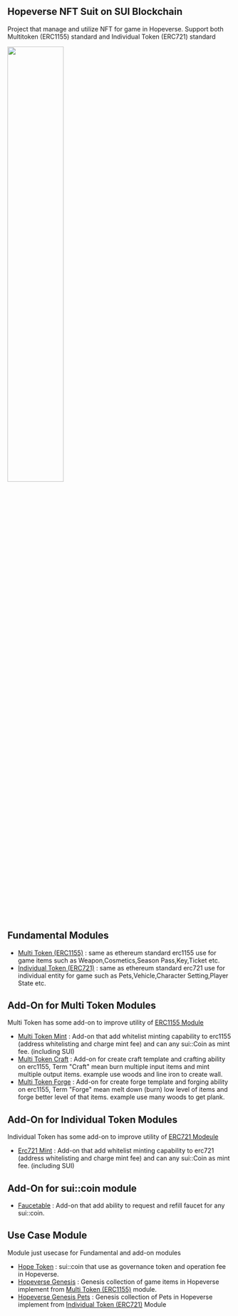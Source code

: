 ## Hopeverse NFT Suit on SUI Blockchain
Project that manage and utilize NFT for game in Hopeverse. Support both Multitoken (ERC1155) standard and Individual Token (ERC721) standard

[<img src="https://lohnft.com/img/HopeverseNFTPhase_1.png" width="50%">](https://www.youtube.com/watch?v=d2ovNTW_Lao "See Hopeverse NFT Phase 1")

## Fundamental Modules
 + [Multi Token (ERC1155)](https://github.com/sukrit1234/HopeverseNFTSuit-SUI/tree/main/erc1155) : same as ethereum standard erc1155 use for game items such as Weapon,Cosmetics,Season Pass,Key,Ticket etc.
 + [Individual Token (ERC721)](https://github.com/sukrit1234/HopeverseNFTSuit-SUI/tree/main/erc721) : same as ethereum standard erc721 use for individual entity for game such as Pets,Vehicle,Character Setting,Player State etc.

## Add-On for Multi Token Modules
Multi Token has some add-on to improve utility of [ERC1155 Module](https://github.com/sukrit1234/HopeverseNFTSuit-SUI/tree/main/erc1155)
  + [Multi Token Mint](https://github.com/sukrit1234/HopeverseNFTSuit-SUI/tree/main/multitoken_mint) : Add-on that add whitelist minting capability to erc1155 (address whitelisting and charge mint fee) and can any sui::Coin as mint fee. (including SUI)
  + [Multi Token Craft](https://github.com/sukrit1234/HopeverseNFTSuit-SUI/tree/main/multitoken_craft) : Add-on for create craft template and crafting ability on erc1155, Term "Craft" mean burn multiple input items and mint multiple output items. example use woods and line iron to create wall.
  + [Multi Token Forge](https://github.com/sukrit1234/HopeverseNFTSuit-SUI/tree/main/multitoken_forge) : Add-on for create forge template and forging ability on erc1155, Term "Forge" mean melt down (burn) low level of items and forge better level of that items. example use many woods to get plank.

## Add-On for Individual Token Modules
Individual Token has some add-on to improve utility of [ERC721 Modeule](https://github.com/sukrit1234/HopeverseNFTSuit-SUI/tree/main/erc721)
 + [Erc721 Mint](https://github.com/sukrit1234/HopeverseNFTSuit-SUI/tree/main/multitoken_mint) : Add-on that add whitelist minting capability to erc721 (address whitelisting and charge mint fee) and can any sui::Coin as mint fee. (including SUI)

## Add-On for sui::coin module
 + [Faucetable](https://github.com/sukrit1234/HopeverseNFTSuit-SUI/tree/main/faucetable) : Add-on that add ability to request and refill faucet for any sui::coin.


## Use Case Module
Module just usecase for Fundamental and add-on modules
+ [Hope Token](https://github.com/sukrit1234/HopeverseNFTSuit-SUI/tree/main/hopetoken) : sui::coin that use as governance token and operation fee in Hopeverse.
+ [Hopeverse Genesis](https://github.com/sukrit1234/HopeverseNFTSuit-SUI/tree/main/hopeversegenesis) : Genesis collection of game items in Hopeverse implement from [Multi Token (ERC1155)](https://github.com/sukrit1234/HopeverseNFTSuit-SUI/tree/main/erc1155) module.
+ [Hopeverse Genesis Pets](https://github.com/sukrit1234/HopeverseNFTSuit-SUI/tree/main/hopeversegenesispet) : Genesis collection of Pets in Hopeverse implement from [Individual Token (ERC721)](https://github.com/sukrit1234/HopeverseNFTSuit-SUI/tree/main/erc721) Module
